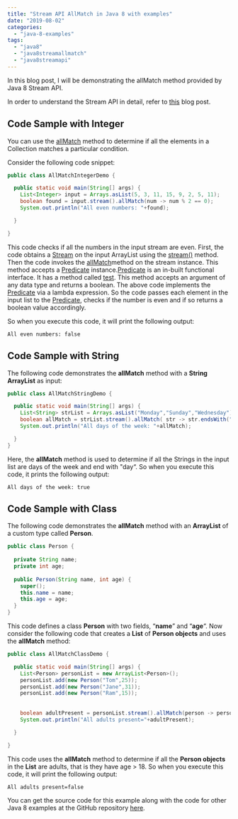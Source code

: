 ```yaml
---
title: "Stream API AllMatch in Java 8 with examples"
date: "2019-08-02"
categories: 
  - "java-8-examples"
tags: 
  - "java8"
  - "java8streamallmatch"
  - "java8streamapi"
---
```


In this blog post, I will be demonstrating the allMatch method provided by Java 8 Stream API.

In order to understand the Stream API in detail, refer to [this](../java8-features/java-8-stream-api.md) blog post.

## Code Sample with Integer

You can use the [allMatch](https://docs.oracle.com/javase/8/docs/api/java/util/stream/Stream.html#anyMatch-java.util.function.Predicate-) method to determine if all the elements in a Collection matches a particular condition.

Consider the following code snippet:

```java
public class AllMatchIntegerDemo {

  public static void main(String[] args) {
    List<Integer> input = Arrays.asList(5, 3, 11, 15, 9, 2, 5, 11);
    boolean found = input.stream().allMatch(num -> num % 2 == 0);
    System.out.println("All even numbers: "+found);

  }

}
```

This code checks if all the numbers in the input stream are even. First, the code obtains a [Stream](https://docs.oracle.com/javase/8/docs/api/?java/util/stream/Stream.html) on the input ArrayList using the [stream()](https://docs.oracle.com/javase/8/docs/api/java/util/Collection.html#stream--) method. Then the code invokes the [allMatch](https://docs.oracle.com/javase/8/docs/api/java/util/stream/Stream.html#allMatch-java.util.function.Predicate-)method on the stream instance. This method accepts a [Predicate](java-8-predicate-example.md) instance.[Predicate](java-8-predicate-example.md) is an in-built functional interface. It has a method called [test](https://docs.oracle.com/javase/8/docs/api/java/util/function/Predicate.html#test-T-). This method accepts an argument of any data type and returns a boolean. The above code implements the [Predicate](java-8-predicate-example.md) via a lambda expression. So the code passes each element in the input list to the [Predicate](java-8-predicate-example.md), checks if the number is even and if so returns a boolean value accordingly.

So when you execute this code, it will print the following output:

```
All even numbers: false
```

## Code Sample with String

The following code demonstrates the **allMatch** method with a **String** **ArrayList** as input:

```java
public class AllMatchStringDemo {

  public static void main(String[] args) {
    List<String> strList = Arrays.asList("Monday","Sunday","Wednesday");
    boolean allMatch = strList.stream().allMatch( str -> str.endsWith("day"));
    System.out.println("All days of the week: "+allMatch);

  }
}
```

Here, the **allMatch** method is used to determine if all the Strings in the input list are days of the week and end with "day“. So when you execute this code, it prints the following output:

```
All days of the week: true
```

## Code Sample with Class

The following code demonstrates the **allMatch** method with an **ArrayList** of a custom type called **Person**.

```java
public class Person {
  
  private String name;
  private int age;
  
  public Person(String name, int age) {
    super();
    this.name = name;
    this.age = age;
  }
}
```

This code defines a class **Person** with two fields, “**name**” and “**age**“. Now consider the following code that creates a **List** of **Person objects** and uses the **allMatch** method:

```java
public class AllMatchClassDemo {

  public static void main(String[] args) {
    List<Person> personList = new ArrayList<Person>(); 
    personList.add(new Person("Tom",25));
    personList.add(new Person("Jane",31));
    personList.add(new Person("Ram",15));
  
    
    boolean adultPresent = personList.stream().allMatch(person -> person.getAge() > 18);
    System.out.println("All adults present="+adultPresent);

  }

}
```

This code uses the **allMatch** method to determine if all the **Person objects** in the **List** are adults, that is they have age > 18. So when you execute this code, it will print the following output:

```
All adults present=false
```

You can get the source code for this example along with the code for other Java 8 examples at the GitHub repository [here](https://github.com/reshmabidikar/Java8Demo).
